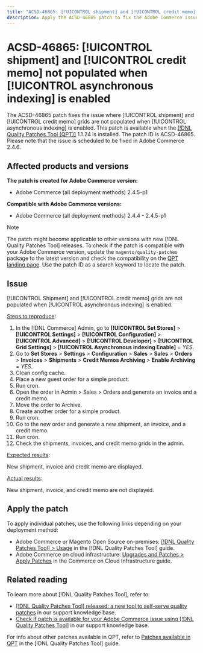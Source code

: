 ```yaml
---
title: "ACSD-46865: [!UICONTROL shipment] and [!UICONTROL credit memo] not populated when [!UICONTROL asynchronous indexing] is enabled"
description: Apply the ACSD-46865 patch to fix the Adobe Commerce issue where shipment and credit memo grids are not populated when [!UICONTROL asynchronous indexing] is enabled.
---
```


# ACSD-46865: [!UICONTROL shipment] and [!UICONTROL credit memo] not populated when [!UICONTROL asynchronous indexing] is enabled

The ACSD-46865 patch fixes the issue where [!UICONTROL shipment] and [!UICONTROL credit memo] grids are not populated when [!UICONTROL asynchronous indexing] is enabled. This patch is available when the [[!DNL Quality Patches Tool (QPT)]](/help/announcements/adobe-commerce-announcements/magento-quality-patches-released-new-tool-to-self-serve-quality-patches.md) 1.1.24 is installed. The patch ID is ACSD-46865. Please note that the issue is scheduled to be fixed in Adobe Commerce 2.4.6.

## Affected products and versions

**The patch is created for Adobe Commerce version:**

* Adobe Commerce (all deployment methods) 2.4.5-p1

**Compatible with Adobe Commerce versions:**

* Adobe Commerce (all deployment methods) 2.4.4 - 2.4.5-p1

>[!NOTE]
>
>The patch might become applicable to other versions with new [!DNL Quality Patches Tool] releases. To check if the patch is compatible with your Adobe Commerce version, update the `magento/quality-patches` package to the latest version and check the compatibility on the [QPT landing page](https://experienceleague.adobe.com/tools/commerce-quality-patches/index.html). Use the patch ID as a search keyword to locate the patch.

## Issue

[!UICONTROL Shipment] and [!UICONTROL credit memo] grids are not populated when [!UICONTROL asynchronous indexing] is enabled.

<u>Steps to reproduce</u>:

1. In the [!DNL Commerce] Admin, go to **[!UICONTROL Set Stores]** > **[!UICONTROL Settings]** > **[!UICONTROL Configuration]** > **[!UICONTROL Advanced]** > **[!UICONTROL Developer]** > **[!UICONTROL Grid Settings]** > **[!UICONTROL Asynchronous indexing Enable]** = *YES*.
2. Go to **Set Stores** > **Settings** > **Configuration** > **Sales** > **Sales** > **Orders** > **Invoices** > **Shipments** > **Credit Memos Archiving** > **Enable Archiving** = *YES*.
3. Clean config cache.
4. Place a new guest order for a simple product.
5. Run cron.
6. Open the order in Admin > Sales > Orders and generate an invoice and a credit memo.
7. Move the order to Archive.
8. Create another order for a simple product.
9. Run cron.
10. Go to the new order and generate a new shipment, an invoice, and a credit memo.
11. Run cron.
12. Check the shipments, invoices, and credit memo grids in the admin.

<u>Expected results</u>:

New shipment, invoice and credit memo are displayed.

<u>Actual results</u>:

New shipment, invoice, and credit memo are not displayed.

## Apply the patch

To apply individual patches, use the following links depending on your deployment method:

* Adobe Commerce or Magento Open Source on-premises: [[!DNL Quality Patches Tool] > Usage](https://experienceleague.adobe.com/docs/commerce-operations/tools/quality-patches-tool/usage.html) in the [!DNL Quality Patches Tool] guide.
* Adobe Commerce on cloud infrastructure: [Upgrades and Patches > Apply Patches](https://experienceleague.adobe.com/docs/commerce-cloud-service/user-guide/develop/upgrade/apply-patches.html) in the Commerce on Cloud Infrastructure guide.

## Related reading

To learn more about [!DNL Quality Patches Tool], refer to:

* [[!DNL Quality Patches Tool] released: a new tool to self-serve quality patches](/help/announcements/adobe-commerce-announcements/magento-quality-patches-released-new-tool-to-self-serve-quality-patches.md) in our support knowledge base.
* [Check if patch is available for your Adobe Commerce issue using [!DNL Quality Patches Tool]](/help/support-tools/patches-available-in-qpt-tool/check-patch-for-magento-issue-with-magento-quality-patches.md) in our support knowledge base.

For info about other patches available in QPT, refer to [Patches available in QPT](https://experienceleague.adobe.com/tools/commerce-quality-patches/index.html) in the [!DNL Quality Patches Tool] guide.
